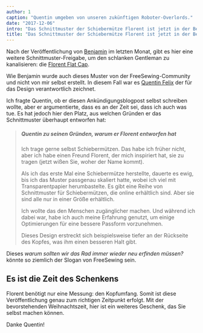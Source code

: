 ```yaml
---
author: 1
caption: "Quentin umgeben von unseren zukünftigen Roboter-Overlords."
date: "2017-12-06"
intro: "Das Schnittmuster der Schiebermütze Florent ist jetzt in der Beta-Version erhältlich. Da ist ein weiteres Geschenk erschienen."
title: "Das Schnittmuster der Schiebermütze Florent ist jetzt in der Beta-Version erhältlich. Da ist ein weiteres Geschenk erschienen."
---
```


Nach der Veröffentlichung von [Benjamin](/patterns/benjamin) im letzten Monat, gibt es hier eine weitere Schnittmuster-Freigabe, um den schlanken Gentleman zu kanalisieren: die [Florent Flat Cap](/patterns/florent).

Wie Benjamin wurde auch dieses Muster von der FreeSewing-Community und nicht von mir selbst erstellt. In diesem Fall war es [Quentin Felix](/users/ptzcb) der für das Design verantwortlich zeichnet.

Ich fragte Quentin, ob er diesen Ankündigungsblogpost selbst schreiben wollte, aber er argumentierte, dass es an der Zeit sei, dass ich auch was tue. Es hat jedoch hier den Platz, aus welchen Gründen er das Schnittmuster überhaupt entworfen hat:

> ##### Quentin zu seinen Gründen, warum er Florent entworfen hat
> 
> Ich trage gerne selbst Schiebermützen. Das habe ich früher nicht, aber ich habe einen Freund Florent, der mich inspiriert hat, sie zu tragen (jetzt wißen Sie, woher der Name kommt).
> 
> Als ich das erste Mal eine Schiebermütze herstellte, dauerte es ewig, bis ich das Muster passgenau skaliert hatte, wobei ich viel mit Transparentpapier herumbastelte. Es gibt eine Reihe von Schnittmuster für Schiebermützen, die online erhältlich sind. Aber sie sind alle nur in einer Größe erhältlich. 
> 
> Ich wollte das den Menschen zugänglicher machen. Und während ich dabei war, habe ich auch meine Erfahrung genutzt, um einige Optimierungen für eine bessere Passform vorzunehmen. 
> 
> Dieses Design erstreckt sich beispielsweise tiefer an der Rückseite des Kopfes, was ihm einen besseren Halt gibt.

Dieses *warum sollten wir das Rad immer wieder neu erfinden müssen?* könnte so ziemlich der Slogan von FreeSewing sein.

## Es ist die Zeit des Schenkens

Florent benötigt nur eine Messung: den Kopfumfang. Somit ist diese Veröffentlichung genau zum richtigen Zeitpunkt erfolgt. Mit der bevorstehenden Weihnachtszeit, hier ist ein weiteres Geschenk, das Sie selbst machen können.

Danke Quentin!

